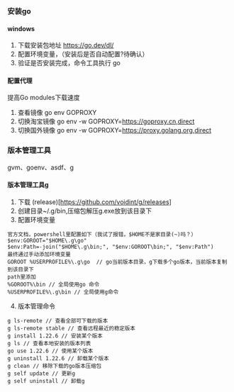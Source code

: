 ### 安装go

#### windows

1. 下载安装包地址 https://go.dev/dl/
2. 配置环境变量，（安装后是否自动配置?待确认）
3. 验证是否安装完成，命令工具执行 go 

#### 配置代理
提高Go modules下载速度
1. 查看镜像
go env GOPROXY
2. 切换淘宝镜像
go env -w GOPROXY=https://goproxy.cn,direct
3. 切换国外镜像
go env -w GOPROXY=https://proxy.golang.org,direct


### 版本管理工具

gvm、goenv、asdf、g


#### 版本管理工具g

1. 下载 (release)[https://github.com/voidint/g/releases]
2. 创建目录~/.g/bin,压缩包解压g.exe放到该目录下
3. 配置环境变量 
```
官方文档，powershell里配置如下（我试了报错，$HOME不是家目录(~)吗？）
$env:GOROOT="$HOME\.g\go"
$env:Path=-join("$HOME\.g\bin;", "$env:GOROOT\bin;", "$env:Path")
最终通过手动添加环境变量
GOROOT %USERPROFILE%\.g\go  // go当前版本目录，g下载多个go版本，当前版本复制到该目录下
path里添加
%GOROOT%\bin // 全局使用go 命令
%USERPROFILE%\.g\bin // 全局使用g命令
```
4. 版本管理命令
```
g ls-remote // 查看全部可下载的版本
g ls-remote stable // 查看远程最近的稳定版本
g install 1.22.6 // 安装某个版本
g ls // 查看本地安装的版本列表
go use 1.22.6 // 使用某个版本
g uninstall 1.22.6 // 卸载某个版本
g clean // 移除下载的go版本压缩包
g self update // 更新g
g self uninstall // 卸载g
```